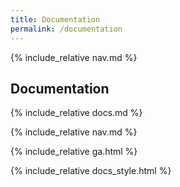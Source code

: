 ```yaml
---
title: Documentation
permalink: /documentation
---
```


{% include_relative nav.md %}

## Documentation

{% include_relative docs.md %}

{% include_relative nav.md %}

{% include_relative ga.html %}

{% include_relative docs_style.html %}
